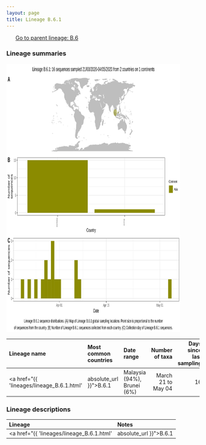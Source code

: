 ```yaml
---
layout: page
title: Lineage B.6.1
---
```




<p>
<ul class="actions small">
	 <a href="{{ 'lineages/lineage_B.6.html' | absolute_url }}" class="button special fit">Go to parent lineage: B.6</a>
</ul>
</p>
<h3> Lineage summaries</h3>

<img src="../assets/images/B.6.1.svg" alt="B.6.1 lineage summary figure" width="90%" height="700px" />


| Lineage name | Most common countries | Date range | Number of taxa |  Days since last sampling | Known Travel | Recall value |
|:-----|:-----|:-------|-------:|-------:|:---------|--------:|
| <a href="{{ 'lineages/lineage_B.6.1.html' | absolute_url }}">B.6.1</a> | Malaysia (94%), Brunei (6%) | March 21 to May 04 | 16 |  | 0.62 |

<h3>Lineage descriptions</h3>

| Lineage | Notes |
|:-----|:-----|
| <a href="{{ 'lineages/lineage_B.6.1.html' | absolute_url }}">B.6.1</a> | Malaysian lineage |

